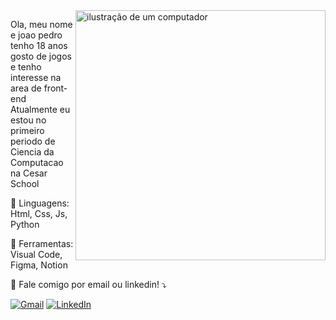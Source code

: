 <img src="https://raw.githubusercontent.com/MicaelliMedeiros/micaellimedeiros/master/image/computer-illustration.png" alt="ilustração de um computador" min-width="400px" max-width="400px" width="400px" align="right">

<p align="left"> 
  Ola, meu nome e joao pedro tenho 18 anos gosto de jogos e tenho interesse na area de front-end<br>
  Atualmente eu estou no primeiro periodo de Ciencia da Computacao na Cesar School
</p>

<p align="left">
  🦄 Linguagens: Html, Css, Js, Python
</p>

<p align="left">
  💼 Ferramentas: Visual Code, Figma, Notion
</p>

<p align="left">
  💌 Fale comigo por email ou linkedin! ⤵️
</p>

<p align="left">
  <a href="mailto:joaopefdias@gmail.com" title="Gmail">
  <img src="https://img.shields.io/badge/-Gmail-FF0000?style=flat-square&labelColor=FF0000&logo=gmail&logoColor=white" alt="Gmail"/></a>
  <a href="https://linkedin.com/in/jotadiasss" title="LinkedIn">
  <img src="https://img.shields.io/badge/-Linkedin-0e76a8?style=flat-square&logo=Linkedin&logoColor=white&link=linkedin.com/in/jotadiasss" alt="LinkedIn"/></a>
</p>
